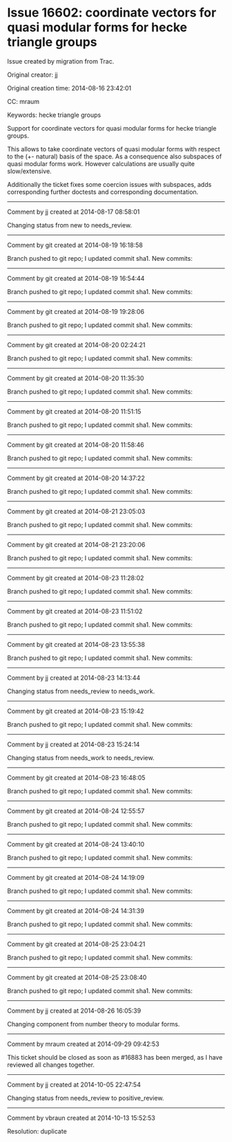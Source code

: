 # Issue 16602: coordinate vectors for quasi modular forms for hecke triangle groups

Issue created by migration from Trac.

Original creator: jj

Original creation time: 2014-08-16 23:42:01

CC:  mraum

Keywords: hecke triangle groups

Support for coordinate vectors for quasi modular forms for hecke triangle groups.

This allows to take coordinate vectors of quasi modular forms with respect to the
(+- natural) basis of the space. As a consequence also subspaces of quasi modular
forms work. However calculations are usually quite slow/extensive.

Additionally the ticket fixes some coercion issues with subspaces, adds corresponding
further doctests and corresponding documentation.


---

Comment by jj created at 2014-08-17 08:58:01

Changing status from new to needs_review.


---

Comment by git created at 2014-08-19 16:18:58

Branch pushed to git repo; I updated commit sha1. New commits:


---

Comment by git created at 2014-08-19 16:54:44

Branch pushed to git repo; I updated commit sha1. New commits:


---

Comment by git created at 2014-08-19 19:28:06

Branch pushed to git repo; I updated commit sha1. New commits:


---

Comment by git created at 2014-08-20 02:24:21

Branch pushed to git repo; I updated commit sha1. New commits:


---

Comment by git created at 2014-08-20 11:35:30

Branch pushed to git repo; I updated commit sha1. New commits:


---

Comment by git created at 2014-08-20 11:51:15

Branch pushed to git repo; I updated commit sha1. New commits:


---

Comment by git created at 2014-08-20 11:58:46

Branch pushed to git repo; I updated commit sha1. New commits:


---

Comment by git created at 2014-08-20 14:37:22

Branch pushed to git repo; I updated commit sha1. New commits:


---

Comment by git created at 2014-08-21 23:05:03

Branch pushed to git repo; I updated commit sha1. New commits:


---

Comment by git created at 2014-08-21 23:20:06

Branch pushed to git repo; I updated commit sha1. New commits:


---

Comment by git created at 2014-08-23 11:28:02

Branch pushed to git repo; I updated commit sha1. New commits:


---

Comment by git created at 2014-08-23 11:51:02

Branch pushed to git repo; I updated commit sha1. New commits:


---

Comment by git created at 2014-08-23 13:55:38

Branch pushed to git repo; I updated commit sha1. New commits:


---

Comment by jj created at 2014-08-23 14:13:44

Changing status from needs_review to needs_work.


---

Comment by git created at 2014-08-23 15:19:42

Branch pushed to git repo; I updated commit sha1. New commits:


---

Comment by jj created at 2014-08-23 15:24:14

Changing status from needs_work to needs_review.


---

Comment by git created at 2014-08-23 16:48:05

Branch pushed to git repo; I updated commit sha1. New commits:


---

Comment by git created at 2014-08-24 12:55:57

Branch pushed to git repo; I updated commit sha1. New commits:


---

Comment by git created at 2014-08-24 13:40:10

Branch pushed to git repo; I updated commit sha1. New commits:


---

Comment by git created at 2014-08-24 14:19:09

Branch pushed to git repo; I updated commit sha1. New commits:


---

Comment by git created at 2014-08-24 14:31:39

Branch pushed to git repo; I updated commit sha1. New commits:


---

Comment by git created at 2014-08-25 23:04:21

Branch pushed to git repo; I updated commit sha1. New commits:


---

Comment by git created at 2014-08-25 23:08:40

Branch pushed to git repo; I updated commit sha1. New commits:


---

Comment by jj created at 2014-08-26 16:05:39

Changing component from number theory to modular forms.


---

Comment by mraum created at 2014-09-29 09:42:53

This ticket should be closed as soon as #16883 has been merged, as I have reviewed all changes together.


---

Comment by jj created at 2014-10-05 22:47:54

Changing status from needs_review to positive_review.


---

Comment by vbraun created at 2014-10-13 15:52:53

Resolution: duplicate
